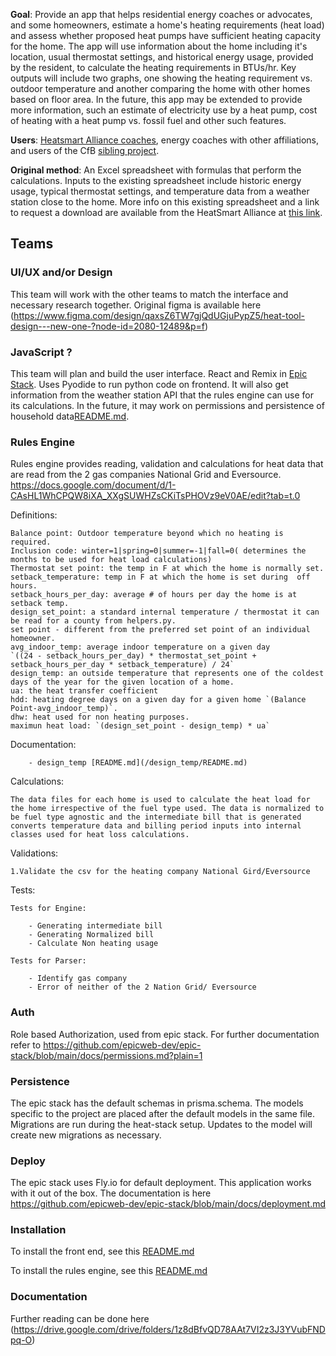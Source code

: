 **Goal**: Provide an app that helps residential energy coaches or advocates, and some homeowners, estimate a home's heating requirements (heat load) and assess whether proposed heat pumps have sufficient heating capacity for the home. The app will use information about the home including it's location, usual thermostat settings, and historical energy usage, provided by the resident, to calculate the heating requirements in BTUs/hr. Key outputs will include two graphs, one showing the heating requirement vs. outdoor temperature and another comparing the home with other homes based on floor area. In the future, this app may be extended to provide more information, such an estimate of electricity use by a heat pump, cost of heating with a heat pump vs. fossil fuel and other such features.

**Users**: [Heatsmart Alliance coaches](https://heatsmartalliance.org/about-our-volunteer-coaches/), energy coaches with other affiliations, and users of the CfB [sibling project](https://github.com/codeforboston/urban-league-heat-pump-accelerator).

**Original method**: An Excel spreadsheet with formulas that perform the calculations. Inputs to the existing spreadsheet include historic energy usage, typical thermostat settings, and temperature data from a weather station close to the home. More info on this existing spreadsheet and a link to request a download are available from the HeatSmart Alliance at [this link](https://heatsmartalliance.org/coaching-tools/heat-load-analysis/).

## Teams

### UI/UX and/or Design

This team will work with the other teams to match the interface and necessary research together. Original figma is available here (https://www.figma.com/design/qaxsZ6TW7gjQdUGjuPypZ5/heat-tool-design---new-one-?node-id=2080-12489&p=f)

### JavaScript ?

This team will plan and build the user interface. React and Remix in [Epic Stack](https://github.com/epicweb-dev/epic-stack). Uses Pyodide to run python code on frontend.
It will also get information from the weather station API that the rules engine can use for its calculations. In the future, it may work on permissions and persistence of household data[README.md](/heat-stack/public/pyodide-env/README.md).

### Rules Engine

Rules engine provides reading, validation and calculations for heat data that are read from the 2 gas companies National Grid and Eversource. https://docs.google.com/document/d/1-CAsHL1WhCPQW8iXA_XXgSUWHZsCKiTsPHOVz9eV0AE/edit?tab=t.0

Definitions:
    
    Balance point: Outdoor temperature beyond which no heating is required.
    Inclusion code: winter=1|spring=0|summer=-1|fall=0( determines the months to be used for heat load calculations)
    Thermostat set point: the temp in F at which the home is normally set.
    setback_temperature: temp in F at which the home is set during  off hours.
    setback_hours_per_day: average # of hours per day the home is at setback temp.
    design_set_point: a standard internal temperature / thermostat it can be read for a county from helpers.py.
    set point - different from the preferred set point of an individual homeowner.
    avg_indoor_temp: average indoor temperature on a given day 
    `((24 - setback_hours_per_day) * thermostat_set_point + setback_hours_per_day * setback_temperature) / 24`
    design_temp: an outside temperature that represents one of the coldest days of the year for the given location of a home.
    ua: the heat transfer coefficient
    hdd: heating degree days on a given day for a given home `(Balance Point-avg_indoor_temp)`.
    dhw: heat used for non heating purposes.
    maximun heat load: `(design_set_point - design_temp) * ua`

Documentation:
        
        - design_temp [README.md](/design_temp/README.md)

Calculations:
    
    The data files for each home is used to calculate the heat load for the home irrespective of the fuel type used. The data is normalized to be fuel type agnostic and the intermediate bill that is generated converts temperature data and billing period inputs into internal classes used for heat loss calculations.

Validations:

    1.Validate the csv for the heating company National Gird/Eversource

Tests:

    Tests for Engine:

        - Generating intermediate bill
        - Generating Normalized bill
        - Calculate Non heating usage

    Tests for Parser:

        - Identify gas company
        - Error of neither of the 2 Nation Grid/ Eversource


### Auth

Role based Authorization, used from epic stack. For further documentation refer to
https://github.com/epicweb-dev/epic-stack/blob/main/docs/permissions.md?plain=1

### Persistence

The epic stack has the default schemas in prisma.schema. The models specific to the project are placed after the default models in the same file. Migrations are run during the heat-stack setup. Updates to the model will create new migrations as necessary.

### Deploy

The epic stack uses Fly.io for default deployment. This application works with it out of the box. The documentation is here https://github.com/epicweb-dev/epic-stack/blob/main/docs/deployment.md

### Installation

To install the front end, see this [README.md](https://github.com/codeforboston/home-energy-analysis-tool/blob/main/heat-stack/README.md)

To install the rules engine, see this [README.md](https://github.com/codeforboston/home-energy-analysis-tool/blob/main/python/README.md)

### Documentation

Further reading can be done here (https://drive.google.com/drive/folders/1z8dBfvQD78AAt7VI2z3J3YVubFNDpq-O)